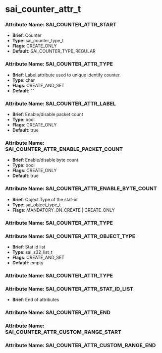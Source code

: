 # **sai_counter_attr_t**
### Attribute Name: **SAI_COUNTER_ATTR_START**
- **Brief**: Counter
- **Type**: sai_counter_type_t
- **Flags**: CREATE_ONLY
- **Default**: SAI_COUNTER_TYPE_REGULAR

### Attribute Name: **SAI_COUNTER_ATTR_TYPE**
- **Brief**: Label attribute used to unique identify counter.
- **Type**: char
- **Flags**: CREATE_AND_SET
- **Default**: ""

### Attribute Name: **SAI_COUNTER_ATTR_LABEL**
- **Brief**: Enable/disable packet count
- **Type**: bool
- **Flags**: CREATE_ONLY
- **Default**: true

### Attribute Name: **SAI_COUNTER_ATTR_ENABLE_PACKET_COUNT**
- **Brief**: Enable/disable byte count
- **Type**: bool
- **Flags**: CREATE_ONLY
- **Default**: true

### Attribute Name: **SAI_COUNTER_ATTR_ENABLE_BYTE_COUNT**
- **Brief**: Object Type of the stat-id
- **Type**: sai_object_type_t
- **Flags**: MANDATORY_ON_CREATE | CREATE_ONLY

### Attribute Name: **SAI_COUNTER_ATTR_TYPE**

### Attribute Name: **SAI_COUNTER_ATTR_OBJECT_TYPE**
- **Brief**: Stat id list
- **Type**: sai_s32_list_t
- **Flags**: CREATE_AND_SET
- **Default**: empty

### Attribute Name: **SAI_COUNTER_ATTR_TYPE**

### Attribute Name: **SAI_COUNTER_ATTR_STAT_ID_LIST**
- **Brief**: End of attributes

### Attribute Name: **SAI_COUNTER_ATTR_END**

### Attribute Name: **SAI_COUNTER_ATTR_CUSTOM_RANGE_START**

### Attribute Name: **SAI_COUNTER_ATTR_CUSTOM_RANGE_END**



